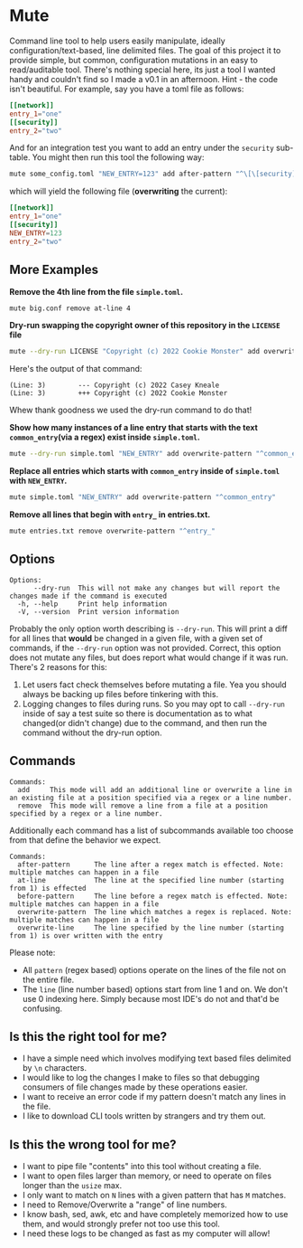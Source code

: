 # Mute
Command line tool to help users easily manipulate, ideally configuration/text-based, line delimited files. The goal of this project it to provide simple, but common, configuration mutations in an easy to read/auditable tool. There's nothing special here, its just a tool I wanted handy and couldn't find so I made a v0.1 in an afternoon. Hint - the code isn't beautiful. For example, say you have a toml file as follows:
```toml
[[network]]
entry_1="one"
[[security]]
entry_2="two"
```
And for an integration test you want to add an entry under the `security` sub-table. You might then run this tool the following way:
```bash
mute some_config.toml "NEW_ENTRY=123" add after-pattern "^\[\[security]]"
```
which will yield the following file (**overwriting** the current):
```toml
[[network]]
entry_1="one"
[[security]]
NEW_ENTRY=123
entry_2="two"
```

## More Examples

**Remove the 4th line from the file `simple.toml`.**
```bash
mute big.conf remove at-line 4
```

**Dry-run swapping the copyright owner of this repository in the `LICENSE` file**
```bash
mute --dry-run LICENSE "Copyright (c) 2022 Cookie Monster" add overwrite-pattern "^Copyright"
```
Here's the output of that command:
```
(Line: 3)        --- Copyright (c) 2022 Casey Kneale
(Line: 3)        +++ Copyright (c) 2022 Cookie Monster
```
Whew thank goodness we used the dry-run command to do that!

**Show how many instances of a line entry that starts with the text `common_entry`(via a regex) exist inside `simple.toml`.**
```bash
mute --dry-run simple.toml "NEW_ENTRY" add overwrite-pattern "^common_entry"
```

**Replace all entries which starts with `common_entry` inside of `simple.toml` with `NEW_ENTRY`.**
```bash
mute simple.toml "NEW_ENTRY" add overwrite-pattern "^common_entry"
```

**Remove all lines that begin with `entry_` in entries.txt.**
```bash
mute entries.txt remove overwrite-pattern "^entry_"
```

## Options
```
Options:
      --dry-run  This will not make any changes but will report the changes made if the command is executed
  -h, --help     Print help information
  -V, --version  Print version information
```
Probably the only option worth describing is `--dry-run`. This will print a diff for all lines that **would** be changed in a given file, with a given set of commands, if the `--dry-run` option was not provided. Correct, this option does not mutate any files, but does report what would change if it was run. There's 2 reasons for this:
  1. Let users fact check themselves before mutating a file. Yea you should always be backing up files before tinkering with this.
  2. Logging changes to files during runs. So you may opt to call `--dry-run` inside of say a test suite so there is documentation as to what changed(or didn't change) due to the command, and then run the command without the dry-run option.

## Commands
```
Commands:
  add     This mode will add an additional line or overwrite a line in an existing file at a position specified via a regex or a line number.
  remove  This mode will remove a line from a file at a position specified by a regex or a line number.
```

Additionally each command has a list of subcommands available too choose from that define the behavior we expect.

```
Commands:
  after-pattern      The line after a regex match is effected. Note: multiple matches can happen in a file
  at-line            The line at the specified line number (starting from 1) is effected
  before-pattern     The line before a regex match is effected. Note: multiple matches can happen in a file
  overwrite-pattern  The line which matches a regex is replaced. Note: multiple matches can happen in a file
  overwrite-line     The line specified by the line number (starting from 1) is over written with the entry
```
Please note:
 - All `pattern` (regex based) options operate on the lines of the file not on the entire file. 
 - The `line` (line number based) options start from line 1 and on. We don't use 0 indexing here. Simply because most IDE's do not and that'd be confusing.

## Is this the right tool for me?
 - I have a simple need which involves modifying text based files delimited by `\n` characters.
 - I would like to log the changes I make to files so that debugging consumers of file changes made by these operations easier.
 - I want to receive an error code if my pattern doesn't match any lines in the file.
 - I like to download CLI tools written by strangers and try them out.

## Is this the wrong tool for me?
 - I want to pipe file "contents" into this tool without creating a file.
 - I want to open files larger than memory, or need to operate on files longer than the `usize` max.
 - I only want to match on `N` lines with a given pattern that has `M` matches.
 - I need to Remove/Overwrite a "range" of line numbers.
 - I know bash, sed, awk, etc and have completely memorized how to use them, and would strongly prefer not too use this tool.
 - I need these logs to be changed as fast as my computer will allow!